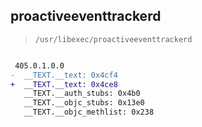## proactiveeventtrackerd

> `/usr/libexec/proactiveeventtrackerd`

```diff

 405.0.1.0.0
-  __TEXT.__text: 0x4cf4
+  __TEXT.__text: 0x4ce8
   __TEXT.__auth_stubs: 0x4b0
   __TEXT.__objc_stubs: 0x13e0
   __TEXT.__objc_methlist: 0x238

```
